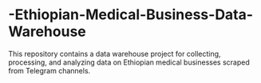 # -Ethiopian-Medical-Business-Data-Warehouse
This repository contains a data warehouse project for collecting, processing, and analyzing data on Ethiopian medical businesses scraped from Telegram channels.
